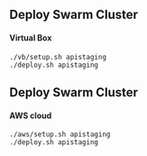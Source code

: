 ## Deploy Swarm Cluster

#### Virtual Box

```
./vb/setup.sh apistaging
./deploy.sh apistaging
```

## Deploy Swarm Cluster

#### AWS cloud

```
./aws/setup.sh apistaging
./deploy.sh apistaging
```
